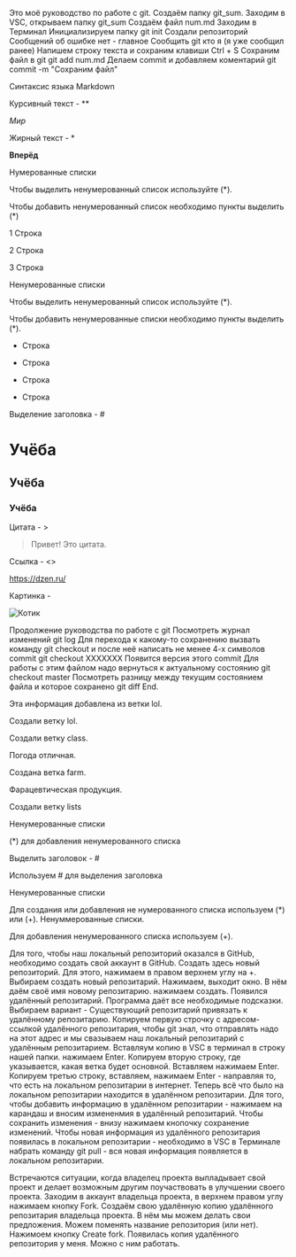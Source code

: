 Это моё руководство по работе с git.
Создаём папку   git_sum.
Заходим в VSC, открываем папку git_sum
Создаём файл num.md
Заходим в Терминал
Инициализируем папку  git init
Создали  репозиторий
Сообщений об ошибке нет - главное
Сообщить git кто я (я уже сообщил ранее)
Напишем строку текста и сохраним 
клавиши  Ctrl + S
Сохраним файл в git   git add num.md
Делаем commit и добавляем коментарий
git commit -m "Cохраним файл"

Синтаксис языка Markdown

Курсивный текст - **

*Мир*

Жирный текст - *

**Вперёд**

Нумерованные списки

Чтобы выделить ненумерованный список используйте (*).

Чтобы добавить ненумерованный список необходимо пункты выделить (*)

1 Строка

2 Строка

3 Строка

Ненумерованные списки

Чтобы выделить ненумерованный список используйте (*).

Чтобы добавить ненумерованные списки необходимо пункты выделить (*).

+ Строка

* Строка

* Строка

* Строка


Выделение заголовка - #

# Учёба 

## Учёба

### Учёба

Цитата - >

> Привет! Это цитата.

Ссылка - <>

<https://dzen.ru/>

Картинка - ![]()

![Котик]()

Продолжение руководства по работе с git
Посмотреть журнал изменений
git log
Для перехода к какому-то сохранению вызвать команду
git checkout 
и после неё написать не менее
4-х символов commit
git checkout ХХХХХХХ
Появится версия этого commit
Для работы с этим файлом надо вернуться к актуальному состоянию
git checkout master
Посмотреть разницу между текущим состоянием файла и которое сохранено
git diff
End.

Эта информация добавлена из ветки lol.

Создали ветку lol.

Создали ветку class.

Погода отличная.

Создана ветка farm.

Фарацевтическая продукция.

Создали ветку lists

 Ненумерованные списки

 (*) для добавления ненумерованного списка

Выделить заголовок - #

Используем # для выделения заголовка

Ненумерованные списки 

Для создания или добавления не нумерованного списка используем (*) или (+).
Ненуммерованные списки.

Для добавления ненумерованного списка используем (+).

Для того, чтобы наш локальный репозиторий оказался в GitHub, необходимо создать свой аккаунт в GitHub.
Создать здесь новый репозиторий. Для этого, нажимаем в правом верхнем углу на +.
Выбираем создать новый репозитарий. Нажимаем, выходит окно. В нём даём своё имя новому репозитарию.
нажимаем создать. Появился удалённый репозитарий.
Программа даёт все необходимые подсказки.
Выбираем вариант - Существующий репозитарий привязать к удалённому репозитарию.
Копируем первую строчку с адресом-ссылкой удалённого репозитария, чтобы git знал, что отправлять надо на
этот адрес и мы свазываем наш локальный репозитарий с удалённым репозитарием.
Вставляум копию в VSC в терминал в строку нашей папки. нажимаем Enter.
Копируем вторую строку, где указывается, какая ветка будет основной.
Вставляем нажимаем Enter.
Копируем третью строку, вставляем, нажимаем Enter - направляя то, что есть на локальном репозитарии в интернет.
Теперь всё что было на локальном репозитарии находится в удалённом репозитарии.
Для того, чтобы добавить информацию в удалённом репозитарии - нажимаем на карандаш и вносим измененмия в 
удалённый репозитарий. Чтобы сохранить изменения - внизу нажимаем кнопочку сохранение изменений.
Чтобы новая информация из удалённого репозитария появилась в локальном репозитарии - необходимо в VSC в Терминале
набрать команду git pull - вся новая информация появляется в локальном репозитарии.

Встречаются ситуации, когда владелец проекта выпладывает свой проект и делает возможным другим поучаствовать в улучшении
своего проекта.
Заходим в аккаунт владельца проекта, в верхнем правом углу нажимаем кнопку Fork.
Создаём свою удалённую копию удалённого репозитария владельца проекта.
В нём мы можем делать свои предложения. Можем поменять название репозитория (или нет). Нажимоем кнопку   Create fork.
Появилась копия удалённого репозитория у меня. Можно с ним работать.














